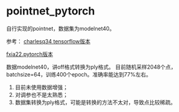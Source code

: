 # pointnet_pytorch
自行实现的pointnet，数据集为modelnet40。

参考：
[charlesq34 tensorflow版本](https://github.com/charlesq34/pointnet)

[fxia22.pytorch版本](https://github.com/fxia22/pointnet.pytorch)

数据modelnet40，讲off格式转换为ply格式。
目前随机采样2048个点，batchsize=64，训练400个epoch。准确率能达到77%左右。

1. 目前未使用数据增强；
2. 对调参也不是太熟悉；
3. 数据集转换为ply格式，可能是转换的方法不太对，导致点比较稀疏。
